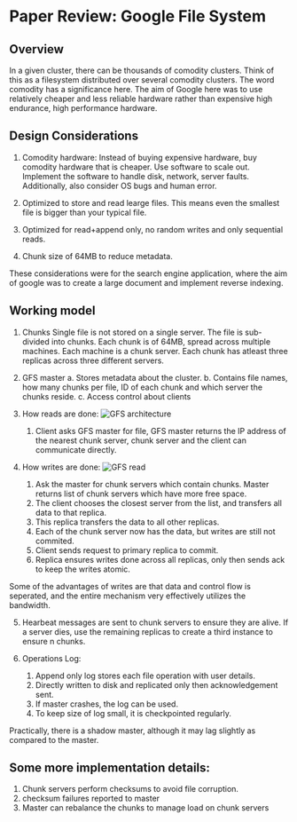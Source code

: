 # Paper Review: Google File System


## Overview
In a given cluster, there can be thousands of comodity clusters. Think of this as a filesystem distributed over several comodity clusters. The word comodity has a significance here. The aim of Google here was to use relatively cheaper and less reliable hardware rather than expensive high endurance, high performance hardware. 

## Design Considerations

1. Comodity hardware: Instead of buying expensive hardware, buy comodity hardware that is cheaper. Use software to scale out. Implement the software to handle disk, network, server faults. Additionally, also consider OS bugs and human error. 

2. Optimized to store and read learge files. This means even the smallest file is bigger than your typical file. 

3. Optimized for read+append only, no random writes and only sequential reads.

4. Chunk size of 64MB to reduce metadata.


These considerations were for the search engine application, where the aim of google was to create a large document and implement reverse indexing. 

## Working model

1. Chunks 
    Single file is not stored on a single server. The file is sub-divided into chunks. Each chunk is of 64MB, spread across multiple machines. Each machine is a chunk server. Each chunk has atleast three replicas across three different servers. 

2. GFS master
    a. Stores metadata about the cluster.
    b. Contains file names, how many chunks per file, ID of each chunk and which server the chunks reside.
    c. Access control about clients

3. How reads are done:
![GFS architecture](/assets/GFS_write.png)
    1. Client asks GFS master for file, GFS master returns the IP address of the nearest chunk server, chunk server and the client can communicate directly.

4. How writes are done:
![GFS read](/assets/GFS_read.png)
    1. Ask the master for chunk servers which contain chunks. Master returns list of chunk servers which have more free space. 
    2. The client chooses the closest server from the list, and transfers all data to that replica.
    3. This replica transfers the data to all other replicas.
    4. Each of the chunk server now has the data, but writes are still not commited. 
    5. Client sends request to primary replica to commit.
    6. Replica ensures writes done across all replicas, only then sends ack to keep the writes atomic.

Some of the advantages of writes are that data and control flow is seperated, and the entire mechanism very effectively utilizes the bandwidth.

5. Hearbeat messages are sent to chunk servers to ensure they are alive. If a server dies, use the remaining replicas to create a third instance to ensure n chunks.

6. Operations Log:
    1. Append only log stores each file operation with user details.
    2. Directly written to disk and replicated only then acknowledgement sent.
    3. If master crashes, the log can be used.
    4. To keep size of log small, it is checkpointed regularly.

Practically, there is a shadow master, although it may lag slightly as compared to the master.

## Some more implementation details:

1. Chunk servers perform checksums to avoid file corruption.
2. checksum failures reported to master
3. Master can rebalance the chunks to manage load on chunk servers